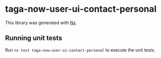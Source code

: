 # taga-now-user-ui-contact-personal

This library was generated with [Nx](https://nx.dev).

## Running unit tests

Run `nx test taga-now-user-ui-contact-personal` to execute the unit tests.
